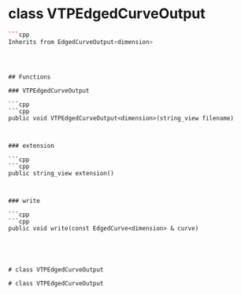 # class VTPEdgedCurveOutput


```cpp
```cpp
Inherits from EdgedCurveOutput<dimension>
```
```



## Functions

### VTPEdgedCurveOutput

```cpp
```cpp
public void VTPEdgedCurveOutput<dimension>(string_view filename)
```
```


### extension

```cpp
```cpp
public string_view extension()
```
```


### write

```cpp
```cpp
public void write(const EdgedCurve<dimension> & curve)
```
```




# class VTPEdgedCurveOutput

# class VTPEdgedCurveOutput

